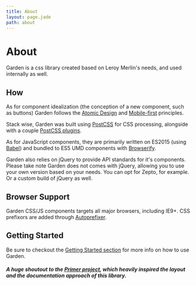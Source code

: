```yaml
---
title: About
layout: page.jade
path: about
---
```


# About
<p class="lead">Garden is a css library created based on Leroy Merlin's needs, and used internally as well.</p>

## How
As for component idealization (the conception of a new component, such as buttons) Garden follows the [Atomic Design](http://bradfrost.com/blog/post/atomic-web-design/) and [Mobile-first](http://bradfrost.com/blog/web/mobile-first-responsive-web-design/) principles.

Stack wise, Garden was built using [PostCSS](https://github.com/postcss/postcss) for CSS processing, alongside with a couple [PostCSS plugins](https://github.com/leroy-merlin-br/garden/blob/master/package.json).

As for JavaScript components, they are primarily written on ES2015 (using [Babel](babeljs.io)) and bundled to ES5 UMD components with [Browserify](http://browserify.org/).

Garden also relies on jQuery to provide API standards for it's components. Please take note Garden does not comes with jQuery, allowing you to use your own version based on your needs. You can opt for Zepto, for example. Or a custom build of jQuery as well.

## Browser Support
Garden CSS/JS components targets all major browsers, including IE9+. CSS prefixors are added through [Autoprefixer](https://github.com/postcss/autoprefixer).

## Getting Started
Be sure to checkout the [Getting Started section](gettind-started.md) for more info on how to use Garden.


##### A huge shoutout to the [Primer project](https://primercss.io), which heavily inspired the layout and the documentation approach of this library.
